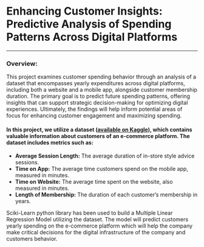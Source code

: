 # Enhancing Customer Insights: Predictive Analysis of Spending Patterns Across Digital Platforms
---
### Overview:
This project examines customer spending behavior through an analysis of a dataset that encompasses yearly expenditures across digital platforms, including both a website and a mobile app, alongside customer membership duration. The primary goal is to predict future spending patterns, offering insights that can support strategic decision-making for optimizing digital experiences. Ultimately, the findings will help inform potential areas of focus for enhancing customer engagement and maximizing spending.

#### __In this project, we utilize a dataset ([available on Kaggle](https://www.kaggle.com/datasets/iyadavvaibhav/ecommerce-customer-device-usage)), which contains valuable information about customers of an e-commerce platform. The dataset includes metrics such as:__

- __Average Session Length:__ The average duration of in-store style advice sessions.
- __Time on App:__ The average time customers spend on the mobile app, measured in minutes.
- __Time on Website:__ The average time spent on the website, also measured in minutes.
- __Length of Membership:__ The duration of each customer’s membership in years.

Sciki-Learn python library has been used to build a Multiple Linear Regression Model utilizing the dataset. The model will predict customers yearly spending on the e-commerce platform which will help the company make critical decisions for the digital infrastructure of the company and customers behavior.


